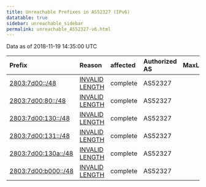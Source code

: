 ```yaml
---
title: Unreachable Prefixes in AS52327 (IPv6)
datatable: true
sidebar: unreachable_sidebar
permalink: unreachable_AS52327-v6.html
---
```


Data as of 2018-11-19 14:35:00 UTC


<div class="datatable-begin"></div>

| Prefix                                                           | Reason                                                                                                        | affected   | Authorized AS   |   MaxLength | Anchor                                         |   unreachable /48s |
|:-----------------------------------------------------------------|:--------------------------------------------------------------------------------------------------------------|:-----------|:----------------|------------:|:-----------------------------------------------|-------------------:|
| [2803:7d00::/48](https://stat.ripe.net/2803:7d00::/48)           | [INVALID LENGTH](https://rpki-validator.ripe.net/announcement-preview?asn=AS52327&prefix=2803:7d00::/48)      | complete   | AS52327         |          32 | [LACNIC](unreachable_LACNIC_RPKI_Root-v6.html) |                  1 |
| [2803:7d00:80::/48](https://stat.ripe.net/2803:7d00:80::/48)     | [INVALID LENGTH](https://rpki-validator.ripe.net/announcement-preview?asn=AS52327&prefix=2803:7d00:80::/48)   | complete   | AS52327         |          32 | [LACNIC](unreachable_LACNIC_RPKI_Root-v6.html) |                  1 |
| [2803:7d00:130::/48](https://stat.ripe.net/2803:7d00:130::/48)   | [INVALID LENGTH](https://rpki-validator.ripe.net/announcement-preview?asn=AS52327&prefix=2803:7d00:130::/48)  | complete   | AS52327         |          32 | [LACNIC](unreachable_LACNIC_RPKI_Root-v6.html) |                  1 |
| [2803:7d00:131::/48](https://stat.ripe.net/2803:7d00:131::/48)   | [INVALID LENGTH](https://rpki-validator.ripe.net/announcement-preview?asn=AS52327&prefix=2803:7d00:131::/48)  | complete   | AS52327         |          32 | [LACNIC](unreachable_LACNIC_RPKI_Root-v6.html) |                  1 |
| [2803:7d00:130a::/48](https://stat.ripe.net/2803:7d00:130a::/48) | [INVALID LENGTH](https://rpki-validator.ripe.net/announcement-preview?asn=AS52327&prefix=2803:7d00:130a::/48) | complete   | AS52327         |          32 | [LACNIC](unreachable_LACNIC_RPKI_Root-v6.html) |                  1 |
| [2803:7d00:b000::/48](https://stat.ripe.net/2803:7d00:b000::/48) | [INVALID LENGTH](https://rpki-validator.ripe.net/announcement-preview?asn=AS52327&prefix=2803:7d00:b000::/48) | complete   | AS52327         |          32 | [LACNIC](unreachable_LACNIC_RPKI_Root-v6.html) |                  1 |

<div class="datatable-end"></div>